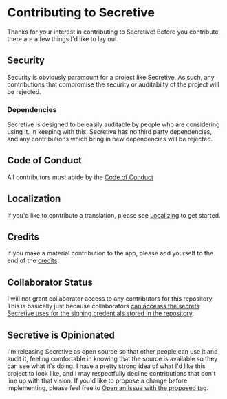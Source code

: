 # Contributing to Secretive

Thanks for your interest in contributing to Secretive! Before you contribute, there are a few things I'd like to lay out.

## Security

Security is obviously paramount for a project like Secretive. As such, any contributions that compromise the security or auditabilty of the project will be rejected.

### Dependencies

Secretive is designed to be easily auditable by people who are considering using it. In keeping with this, Secretive has no third party dependencies, and any contributions which bring in new dependencies will be rejected.

## Code of Conduct

All contributors must abide by the [Code of Conduct](CODE_OF_CONDUCT.md)

## Localization

If you'd like to contribute a translation, please see [Localizing](LOCALIZING.md) to get started.

## Credits

If you make a material contribution to the app, please add yourself to the end of the [credits](https://github.com/maxgoedjen/secretive/blob/main/Sources/Secretive/Credits.rtf).

## Collaborator Status

I will not grant collaborator access to any contributors for this repository. This is basically just because collaborators [can accesss the secrets Secretive uses for the signing credentials stored in the repository](https://docs.github.com/en/actions/reference/encrypted-secrets#accessing-your-secrets).

## Secretive is Opinionated

I'm releasing Secretive as open source so that other people can use it and audit it, feeling comfortable in knowing that the source is available so they can see what it's doing. I have a pretty strong idea of what I'd like this project to look like, and I may respectfully decline contributions that don't line up with that vision. If you'd like to propose a change before implementing, please feel free to [Open an Issue with the proposed tag](https://github.com/maxgoedjen/secretive/issues/new?labels=proposed).
